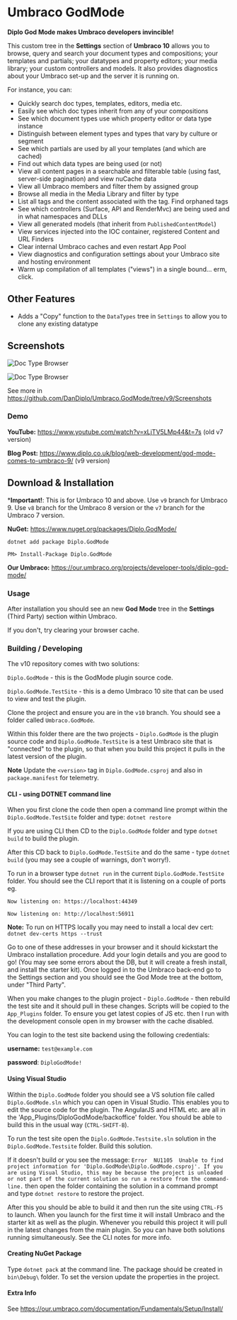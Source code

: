 # Umbraco GodMode
**Diplo God Mode makes Umbraco developers invincible!**

This custom tree in the **Settings** section of **Umbraco 10** allows you to browse, query and search your document types and compositions; your templates and partials; your datatypes and property editors; your media library; your custom controllers and models. It also provides diagnostics about your Umbraco set-up and the server it is running on.

For instance, you can:

* Quickly search doc types, templates, editors, media etc.
* Easily see which doc types inherit from any of your compositions
* See which document types use which property editor or data type instance
* Distinguish between element types and types that vary by culture or segment
* See which partials are used by all your templates (and which are cached)
* Find out which data types are being used (or not)
* View all content pages in a searchable and filterable table (using fast, server-side pagination) and view nuCache data
* View all Umbraco members and filter them by assigned group
* Browse all media in the Media Library and filter by type
* List all tags and the content associated with the tag. Find orphaned tags
* See which controllers (Surface, API and RenderMvc) are being used and in what namespaces and DLLs
* View all generated models (that inherit from `PublishedContentModel`)
* View services injected into the IOC container, registered Content and URL Finders
* Clear internal Umbraco caches and even restart App Pool
* View diagnostics and configuration settings about your Umbraco site and hosting environment
* Warm up compilation of all templates ("views") in a single bound... erm, click.

## Other Features

* Adds a "Copy" function to the `DataTypes` tree in `Settings` to allow you to clone any existing datatype

## Screenshots

![Doc Type Browser](https://www.diplo.co.uk/media/1189/doctypebrowser.png)

![Doc Type Browser](https://www.diplo.co.uk/media/1190/doctypedetail.png)

See more in https://github.com/DanDiplo/Umbraco.GodMode/tree/v9/Screenshots

### Demo

**YouTube:** https://www.youtube.com/watch?v=xLjTV5LMp44&t=7s (old v7 version)

**Blog Post:** https://www.diplo.co.uk/blog/web-development/god-mode-comes-to-umbraco-9/ (v9 version)

## Download & Installation

***Important!**: This is for Umbraco 10 and above. Use `v9` branch for Umbraco 9. Use `v8` branch for the Umbraco 8 version or the `v7` branch for the Umbraco 7 version.

**NuGet:** https://www.nuget.org/packages/Diplo.GodMode/

`dotnet add package Diplo.GodMode`

`PM> Install-Package Diplo.GodMode`

**Our Umbraco:** https://our.umbraco.org/projects/developer-tools/diplo-god-mode/

### Usage

After installation you should see an new **God Mode** tree in the **Settings** (Third Party) section within Umbraco.

If you don't, try clearing your browser cache.

### Building / Developing

The v10 repository comes with two solutions:

`Diplo.GodMode` - this is the GodMode plugin source code.

`Diplo.GodMode.TestSite` - this is a demo Umbraco 10 site that can be used to view and test the plugin.

Clone the project and ensure you are in the `v10` branch. You should see a folder called `Umbraco.GodMode`.

Within this folder there are the two projects - `Diplo.GodMode` is the plugin source code and `Diplo.GodMode.TestSite` is a test Umbraco site that is "connected" to the plugin, so that when you build this project it pulls in the latest version of the plugin.

**Note** Update the `<version>` tag in `Diplo.GodMode.csproj` and also in `package.manifest` for telemetry.

#### CLI - using DOTNET command line

When you first clone the code then open a command line prompt within the `Diplo.GodMode.TestSite` folder and type: `dotnet restore`

If you are using CLI then CD to the `Diplo.GodMode` folder and type `dotnet build` to build the plugin.

After this CD back to `Diplo.GodMode.TestSite` and do the same - type `dotnet build` (you may see a couple of warnings, don't worry!).

To run in a browser type `dotnet run` in the current `Diplo.GodMode.TestSite` folder. You should see the CLI report that it is listening on a couple of ports eg.

`Now listening on: https://localhost:44349`

`Now listening on: http://localhost:56911`

**Note:** To run on HTTPS locally you may need to install a local dev cert: `dotnet dev-certs https --trust`

Go to one of these addresses in your browser and it should kickstart the Umbraco installation procedure. Add your login details and you are good to go! (You may see some errors about the DB, but it will create a fresh install, and install the starter kit). Once logged in to the Umbraco back-end go to the Settings section and you should see the God Mode tree at the bottom, under "Third Party".

When you make changes to the plugin project - `Diplo.GodMode` - then rebuild the test site and it should pull in these changes. Scripts will be copied to the `App_Plugins` folder. To ensure you get latest copies of JS etc. then I run with the development console open in my browser with the cache disabled.

You can login to the test site backend using the following credentials:

**username:** `test@example.com`

**password**: `DiploGodMode!`

#### Using Visual Studio

Within the `Diplo.GodMode` folder you should see a VS solution file called `Diplo.GodMode.sln` which you can open in Visual Studio. This enables you to edit the source code for the plugin. The AngularJS and HTML etc. are all in the 'App_Plugins/DiploGodMode/backoffice' folder. You should be able to build this in the usual way (`CTRL-SHIFT-B`).

To run the test site open the `Diplo.GodMode.Testsite.sln` solution in the `Diplo.GodMode.Testsite` folder. Build this solution.

If it doesn't build or you see the message: `Error	NU1105	Unable to find project information for 'Diplo.GodMode\Diplo.GodMode.csproj'. If you are using Visual Studio, this may be because the project is unloaded or not part of the current solution so run a restore from the command-line.` then open the folder containing the solution in a command prompt and type `dotnet restore` to restore the project.

After this you should be able to build it and then run the site using `CTRL-F5` to launch. When you launch for the first time it will install Umbraco and the starter kit as well as the plugin. Whenever you rebuild this project it will pull in the latest changes from the main plugin. So you can have both solutions running simultaneously. See the CLI notes for more info.

#### Creating NuGet Package

Type `dotnet pack` at the command line. The package should be created in `bin\Debug\` folder. To set the version update the properties in the project.

#### Extra Info

See https://our.umbraco.com/documentation/Fundamentals/Setup/Install/
